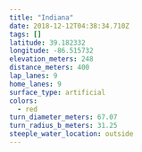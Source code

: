 ```yaml
---
title: "Indiana"
date: 2018-12-12T04:38:34.710Z
tags: []
latitude: 39.182332
longitude: -86.515732
elevation_meters: 248
distance_meters: 400
lap_lanes: 9
home_lanes: 9
surface_type: artificial
colors: 
  - red
turn_diameter_meters: 67.07
turn_radius_b_meters: 31.25
steeple_water_location: outside
---
```

